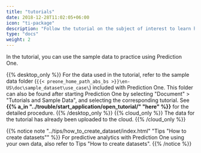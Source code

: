 ```yaml
---
title: "tutorials"
date: 2018-12-28T11:02:05+06:00
icon: "ti-package"
description: "Follow the tutorial on the subject of interest to learn how to use Prediction One."
type: "docs"
weight: 2
---
```


In the tutorial, you can use the sample data to practice using Prediction One.

{{% desktop_only %}}
For the data used in the tutorial, refer to the sample data folder (`{{< preone_home_path_abs_bs >}}\en-US\doc\sample_dataset\use_case\`) included with Prediction One.
This folder can also be found after starting Prediction One by selecting "Document" > "Tutorials and Sample Data", and selecting the corresponding tutorial. See <b>{{% a_in "../trouble/start_application/open_tutorial/" "here" %}}</b> for the detailed procedure.
{{% /desktop_only %}}
{{% cloud_only %}}
The data for the tutorial has already been uploaded to the cloud.
{{% /cloud_only %}}

{{% notice note "../tips/how_to_create_dataset/index.html" "Tips "How to create datasets"" %}}
For predictive analytics with Prediction One using your own data, also refer to Tips "How to create datasets".
{{% /notice %}}
